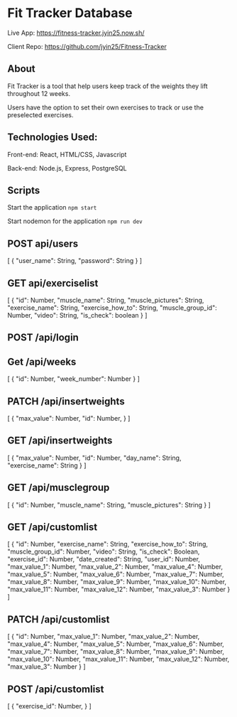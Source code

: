 # Fit Tracker Database

Live App: https://fitness-tracker.jyin25.now.sh/

Client Repo: https://github.com/jyin25/Fitness-Tracker


## About
Fit Tracker is a tool that help users keep track of the weights they lift throughout 12 weeks. 

Users have the option to set their own exercises to track or use the preselected exercises. 


## Technologies Used:

Front-end: React, HTML/CSS, Javascript

Back-end: Node.js, Express, PostgreSQL


## Scripts

Start the application `npm start`

Start nodemon for the application `npm run dev`


## POST api/users
[
  {
    "user_name": String,
    "password": String
  }
]


## GET api/exerciselist
[
  {
    "id": Number,
    "muscle_name": String,
    "muscle_pictures": String,
    "exercise_name": String,
    "exercise_how_to": String,
    "muscle_group_id": Number,
    "video": String,
    "is_check": boolean
  }
]


## POST /api/login


## Get /api/weeks
[
  {
    "id": Number,
    "week_number": Number
  }
]


## PATCH /api/insertweights
[
  {
    "max_value": Number,
    "id": Number,
  }
]


## GET /api/insertweights
[
  {
    "max_value": Number,
    "id": Number,
    "day_name": String,
    "exercise_name": String
  }
]


## GET /api/musclegroup
[
  {
    "id": Number,
    "muscle_name": String,
    "muscle_pictures": String
  }
]


## GET /api/customlist
[
  {
    "id": Number,
    "exercise_name": String,
    "exercise_how_to": String,
    "muscle_group_id": Number,
    "video": String,
    "is_check": Boolean,
    "exercise_id": Number,
    "date_created": String,
    "user_id": Number,
    "max_value_1": Number,
    "max_value_2": Number,
    "max_value_4": Number,
    "max_value_5": Number,
    "max_value_6": Number,
    "max_value_7": Number,
    "max_value_8": Number,
    "max_value_9": Number,
    "max_value_10": Number,
    "max_value_11": Number,
    "max_value_12": Number,
    "max_value_3": Number
  }
]

## PATCH /api/customlist
[
  {
    "id": Number,
    "max_value_1": Number,
    "max_value_2": Number,
    "max_value_4": Number,
    "max_value_5": Number,
    "max_value_6": Number,
    "max_value_7": Number,
    "max_value_8": Number,
    "max_value_9": Number,
    "max_value_10": Number,
    "max_value_11": Number,
    "max_value_12": Number,
    "max_value_3": Number
  }
]

## POST /api/customlist
[
  {
    "exercise_id": Number,
  }
]


